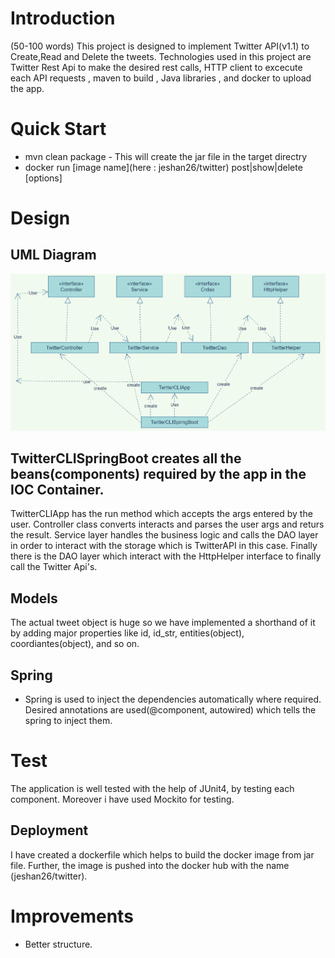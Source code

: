 # Introduction
(50-100 words)
This project is designed to implement Twitter API(v1.1) to Create,Read and Delete the tweets. Technologies used in this project are Twitter Rest Api to make the desired  rest calls, HTTP client  to excecute each API requests , maven to build , Java libraries , and docker to upload the app.


# Quick Start
- mvn clean package - This will create the jar file in the target directry
- docker run [image name](here : jeshan26/twitter) post|show|delete [options]

# Design
## UML Diagram 
  ![](images/ClassUML.png)
## TwitterCLISpringBoot creates all the beans(components) required by the app in the IOC Container.
TwitterCLIApp has the run method which accepts the args entered by the user. Controller class converts interacts and parses the user args  and returs the result. Service layer handles the business logic and calls the DAO layer in order to interact with the storage which is TwitterAPI in this case. Finally there is the DAO layer which interact with the HttpHelper interface to finally call the Twitter Api's. 
## Models
The actual tweet object is huge so we have implemented a shorthand of it by adding major properties like id, id_str, entities(object), coordiantes(object), and so on.
## Spring
- Spring is used to inject the dependencies automatically where required. Desired annotations are used(@component, autowired) which tells the spring to inject them. 

# Test
The application is well tested with the help of JUnit4, by testing each component. Moreover i have used Mockito for testing.

## Deployment
I have created a dockerfile which helps to build the docker image from jar file. Further, the image is pushed into the docker hub with the name (jeshan26/twitter). 

# Improvements
- Better structure.
